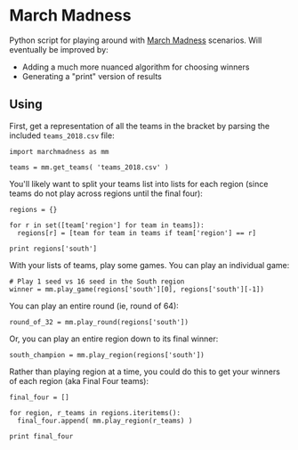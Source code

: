 # March Madness

Python script for playing around with [March Madness](https://www.ncaa.com/news/basketball-men/bracketiq/2018-03-13/what-march-madness-ncaa-tournament-explained) scenarios. Will eventually be improved by:
- Adding a much more nuanced algorithm for choosing winners
- Generating a "print" version of results

## Using

First, get a representation of all the teams in the bracket by parsing the included `teams_2018.csv` file:

```
import marchmadness as mm

teams = mm.get_teams( 'teams_2018.csv' )
```

You'll likely want to split your teams list into lists for each region (since teams do not play across regions until the final four):

```
regions = {}

for r in set([team['region'] for team in teams]):
  regions[r] = [team for team in teams if team['region'] == r]

print regions['south']
```

With your lists of teams, play some games. You can play an individual game:

```
# Play 1 seed vs 16 seed in the South region
winner = mm.play_game(regions['south'][0], regions['south'][-1])
```

You can play an entire round (ie, round of 64):

```
round_of_32 = mm.play_round(regions['south'])
```

Or, you can play an entire region down to its final winner:

```
south_champion = mm.play_region(regions['south'])
```

Rather than playing region at a time, you could do this to get your winners of each region (aka Final Four teams):

```
final_four = []

for region, r_teams in regions.iteritems():
  final_four.append( mm.play_region(r_teams) )

print final_four
```